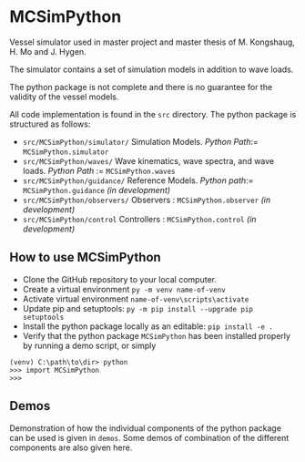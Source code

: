 # MCSimPython

Vessel simulator used in master project and master thesis of M. Kongshaug, H. Mo and J. Hygen.

The simulator contains a set of simulation models in addition to wave loads.

The python package is not complete and there is no guarantee for the validity of the vessel models.

All code implementation is found in the `src` directory. The python package is structured as follows:

- `src/MCSimPython/simulator/` Simulation Models. *Python Path*:= `MCSimPython.simulator`
- `src/MCSimPython/waves/` Wave kinematics, wave spectra, and wave loads. *Python Path* := `MCSimPython.waves`
- `src/MCSimPython/guidance/` Reference Models. *Python path*:= `MCSimPython.guidance` *(in development)*
- `src/MCSimPython/observers/` Observers : `MCSimPython.observer` *(in development)*
- `src/MCSimPython/control` Controllers : `MCSimPython.control` *(in development)*

## How to use MCSimPython

- Clone the GitHub repository to your local computer. 
- Create a virtual environment `py -m venv name-of-venv`
- Activate virtual environment `name-of-venv\scripts\activate`
- Update pip and setuptools: `py -m pip install --upgrade pip setuptools`
- Install the python package locally as an editable: `pip install -e .`
- Verify that the python package `MCSimPython` has been installed properly by running a demo script, or simply
```
(venv) C:\path\to\dir> python
>>> import MCSimPython
>>>
```


## Demos

Demonstration of how the individual components of the python package can be used is given in `demos`. Some demos of combination of the different components are also given here. 

